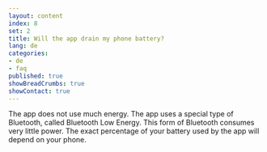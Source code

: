 ```yaml
---
layout: content
index: 8
set: 2
title: Will the app drain my phone battery?
lang: de
categories:
- de
- faq
published: true
showBreadCrumbs: true
showContact: true
---
```


The app does not use much energy. The app uses a special type of Bluetooth, called Bluetooth Low Energy. This form of Bluetooth consumes very little power.
The exact percentage of your battery used by the app will depend on your phone.
